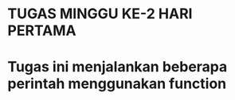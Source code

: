 # TUGAS MINGGU KE-2 HARI PERTAMA

<h1>Tugas ini menjalankan beberapa perintah menggunakan function</h1>